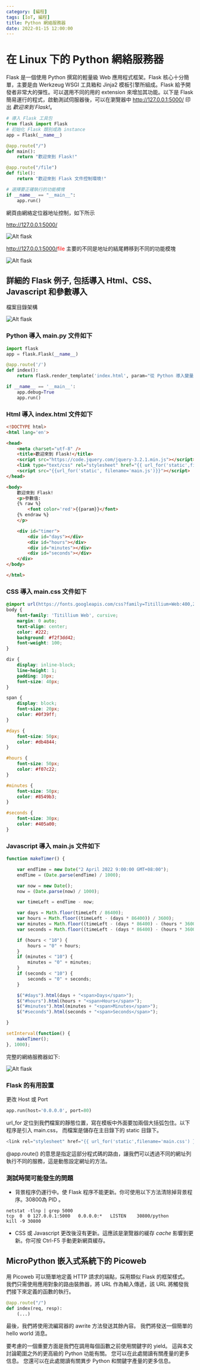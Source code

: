 ```yaml
---
category: [編程]
tags: [IoT, 編程]
title: Python 網絡服務器
date: 2022-01-15 12:00:00
---
```


<style>
    table {
        width: 100%;
    }
</style>

# 在 Linux 下的 Python 網絡服務器

Flask 是一個使用 Python 撰寫的輕量級 Web 應用程式框架。Flask 核心十分簡單，主要是由 Werkzeug WSGI 工具箱和 Jinja2 模板引擎所組成。Flask 給予開發者非常大的彈性。可以選用不同的用的 extension 來增加其功能。以下是 Flask 簡易運行的程式，啟動測試伺服器後，可以在瀏覽器中 http://127.0.0.1:5000/ 印出 *歡迎來到 Flask!*。

```python
# 導入 Flask 工具包
from flask import Flask
# 初始化 Flask 類別成為 instance
app = Flask(__name__)

@app.route("/")
def main():
    return "歡迎來到 Flask!"

@app.route("/file")
def file():
    return "歡迎來到 Flask 文件控制環境!"

# 選擇要正確執行的功能模塊
if __name__ == "__main__":
    app.run()
```

網頁由網絡定位器地址控制，如下所示

http://127.0.0.1:5000/

![Alt flask](../assets/img/misc/flask_base.png)

http://127.0.0.1:5000/<font color='red'>file</font> 主要的不同是地址的結尾轉移到不同的功能模塊

![Alt flask](../assets/img/misc/flask_file.png)

## 詳細的 Flask 例子, 包括導入 Html、CSS、Javascript 和參數導入

檔案目錄架構

![Alt flask](../assets/img/misc/flask_fs.png)

### Python 導入 main.py 文件如下

```python
import flask
app = flask.Flask(__name__)

@app.route('/')
def index():
    return flask.render_template('index.html', param="從 Python 導入變量")

if __name__ == '__main__':
    app.debug=True
    app.run()
```

### Html 導入 index.html 文件如下

```html
<!DOCTYPE html>
<html lang='en'>

<head>
    <meta charset="utf-8" />
    <title>歡迎來到 Flask!</title>
    <script src="https://code.jquery.com/jquery-3.2.1.min.js"></script>
    <link type="text/css" rel="stylesheet" href="{{ url_for('static',filename='main.css')}}" />
    <script src="{{url_for('static', filename='main.js')}}"></script>
</head>

<body>
    歡迎來到 Flask!
    <p>參數值:
    {% raw %}
        <font color='red'>{{param}}</font>
    {% endraw %}
    </p>

    <div id="timer">
        <div id="days"></div>
        <div id="hours"></div>
        <div id="minutes"></div>
        <div id="seconds"></div>
    </div>
</body>

</html>
```

### CSS 導入 main.css 文件如下

```css
@import url(https://fonts.googleapis.com/css?family=Titillium+Web:400,200,200italic,300,300italic,900,700italic,700,600italic,600,400italic);
body {
    font-family: 'Titillium Web', cursive;
    margin: 0 auto;
    text-align: center;
    color: #222;
    background: #f2f3dd42;
    font-weight: 100;
}

div {
    display: inline-block;
    line-height: 1;
    padding: 10px;
    font-size: 40px;
}

span {
    display: block;
    font-size: 20px;
    color: #0f39ff;
}

#days {
    font-size: 50px;
    color: #db4844;
}

#hours {
    font-size: 50px;
    color: #f07c22;
}

#minutes {
    font-size: 50px;
    color: #8549b3;
}

#seconds {
    font-size: 30px;
    color: #405a00;
}
```

### Javascript 導入 main.js 文件如下

```js
function makeTimer() {

    var endTime = new Date("2 April 2022 9:00:00 GMT+08:00");
    endTime = (Date.parse(endTime) / 1000);

    var now = new Date();
    now = (Date.parse(now) / 1000);

    var timeLeft = endTime - now;

    var days = Math.floor(timeLeft / 86400);
    var hours = Math.floor((timeLeft - (days * 86400)) / 3600);
    var minutes = Math.floor((timeLeft - (days * 86400) - (hours * 3600)) / 60);
    var seconds = Math.floor((timeLeft - (days * 86400) - (hours * 3600) - (minutes * 60)));

    if (hours < "10") {
        hours = "0" + hours;
    }
    if (minutes < "10") {
        minutes = "0" + minutes;
    }
    if (seconds < "10") {
        seconds = "0" + seconds;
    }

    $("#days").html(days + "<span>Days</span>");
    $("#hours").html(hours + "<span>Hours</span>");
    $("#minutes").html(minutes + "<span>Minutes</span>");
    $("#seconds").html(seconds + "<span>Seconds</span>");

}

setInterval(function() {
    makeTimer();
}, 1000);
```

完整的網絡服務器如下:

![Alt flask](../assets/img/misc/flask_sample.png)

### Flask 的有用設置

更改 Host 或 Port 

```python
app.run(host='0.0.0.0', port=80)
```
url_for 定位到我們檔案的靜態位置，寫在模板中外面要加兩個大括弧包住。以下程序是引入 main.css， 而檔案是儲存在主目錄下的 static 目錄下。

```python
<link rel="stylesheet" href="{{ url_for('static',filename='main.css') }}">
```
@app.route() 的意思是指定這部分程式碼的路由，讓我們可以透過不同的網址列執行不同的服務，這是動態設定網址的方法。




### 測試時間可能發生的問題

 - 背景程序仍運行中。使 Flask 程序不能更新。你可使用以下方法清除掉背景程序。30800為 PID 。

```shell
netstat -tlnp | grep 5000  
tcp  0  0 127.0.0.1:5000   0.0.0.0:*   LISTEN    30800/python
kill -9 30800
```
 - CSS 或 Javascript 更改後沒有更新。這應該是瀏覽器的緩存 *cache* 影響到更新。你可按 Ctrl-F5 手動更新網頁緩存。

## MicroPython 嵌入式系統下的 Picoweb

用 Picoweb 可以簡單地定義 HTTP 請求的端點，採用類似 Flask 的框架樣式。 我們只需使用應用對象的路由裝飾器，將 URL 作為輸入傳遞，該 URL 將觸發我們接下來定義的函數的執行。

```python
@app.route("/")
def index(req, resp):
    (...)

```

最後，我們將使用流編寫器的 awrite 方法發送其餘內容。 我們將發送一個簡單的 hello world 消息。

要考慮的一個重要方面是我們在調用每個函數之前使用關鍵字的 yield。 這與本文討論範圍之外的更高級的 Python 功能有關。 您可以在此處閱讀有關產量的更多信息。 您還可以在此處閱讀有關異步 Python 和關鍵字產量的更多信息。






